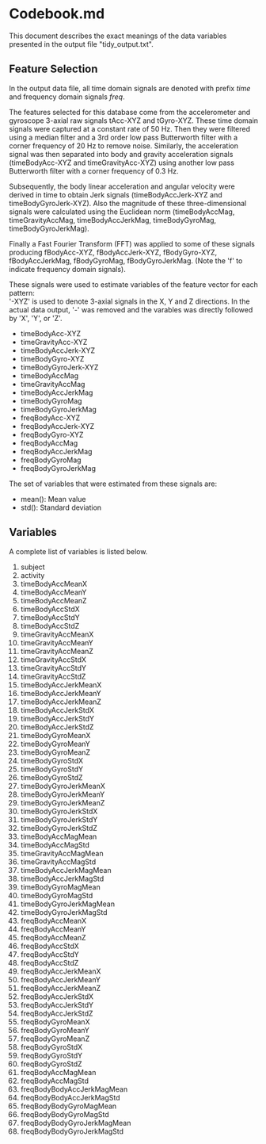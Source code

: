 # Codebook.md

This document describes the exact meanings of the data variables presented in the output file "tidy_output.txt".

## Feature Selection

In the output data file, all time domain signals are denoted with prefix *time* and frequency domain signals *freq*.

The features selected for this database come from the accelerometer and gyroscope 3-axial raw signals tAcc-XYZ and tGyro-XYZ. These time domain signals were captured at a constant rate of 50 Hz. Then they were filtered using a median filter and a 3rd order low pass Butterworth filter with a corner frequency of 20 Hz to remove noise. Similarly, the acceleration signal was then separated into body and gravity acceleration signals (timeBodyAcc-XYZ and timeGravityAcc-XYZ) using another low pass Butterworth filter with a corner frequency of 0.3 Hz.

Subsequently, the body linear acceleration and angular velocity were derived in time to obtain Jerk signals (timeBodyAccJerk-XYZ and timeBodyGyroJerk-XYZ). Also the magnitude of these three-dimensional signals were calculated using the Euclidean norm (timeBodyAccMag, timeGravityAccMag, timeBodyAccJerkMag, timeBodyGyroMag, timeBodyGyroJerkMag).

Finally a Fast Fourier Transform (FFT) was applied to some of these signals producing fBodyAcc-XYZ, fBodyAccJerk-XYZ, fBodyGyro-XYZ, fBodyAccJerkMag, fBodyGyroMag, fBodyGyroJerkMag. (Note the 'f' to indicate frequency domain signals).

These signals were used to estimate variables of the feature vector for each pattern:  
'-XYZ' is used to denote 3-axial signals in the X, Y and Z directions.  In the actual data output, '-' was removed and the varables was directly followed by 'X', 'Y', or 'Z'.

* timeBodyAcc-XYZ
* timeGravityAcc-XYZ
* timeBodyAccJerk-XYZ
* timeBodyGyro-XYZ
* timeBodyGyroJerk-XYZ
* timeBodyAccMag
* timeGravityAccMag
* timeBodyAccJerkMag
* timeBodyGyroMag
* timeBodyGyroJerkMag
* freqBodyAcc-XYZ
* freqBodyAccJerk-XYZ
* freqBodyGyro-XYZ
* freqBodyAccMag
* freqBodyAccJerkMag
* freqBodyGyroMag
* freqBodyGyroJerkMag

The set of variables that were estimated from these signals are:

* mean(): Mean value
* std(): Standard deviation

## Variables
A complete list of variables is listed below.

1. subject
1. activity
1. timeBodyAccMeanX
1. timeBodyAccMeanY
1. timeBodyAccMeanZ
1. timeBodyAccStdX
1. timeBodyAccStdY
1. timeBodyAccStdZ
1. timeGravityAccMeanX
1. timeGravityAccMeanY
1. timeGravityAccMeanZ
1. timeGravityAccStdX
1. timeGravityAccStdY
1. timeGravityAccStdZ
1. timeBodyAccJerkMeanX
1. timeBodyAccJerkMeanY
1. timeBodyAccJerkMeanZ
1. timeBodyAccJerkStdX
1. timeBodyAccJerkStdY
1. timeBodyAccJerkStdZ
1. timeBodyGyroMeanX
1. timeBodyGyroMeanY
1. timeBodyGyroMeanZ
1. timeBodyGyroStdX
1. timeBodyGyroStdY
1. timeBodyGyroStdZ
1. timeBodyGyroJerkMeanX
1. timeBodyGyroJerkMeanY
1. timeBodyGyroJerkMeanZ
1. timeBodyGyroJerkStdX
1. timeBodyGyroJerkStdY
1. timeBodyGyroJerkStdZ
1. timeBodyAccMagMean
1. timeBodyAccMagStd
1. timeGravityAccMagMean
1. timeGravityAccMagStd
1. timeBodyAccJerkMagMean
1. timeBodyAccJerkMagStd
1. timeBodyGyroMagMean
1. timeBodyGyroMagStd
1. timeBodyGyroJerkMagMean
1. timeBodyGyroJerkMagStd
1. freqBodyAccMeanX
1. freqBodyAccMeanY
1. freqBodyAccMeanZ
1. freqBodyAccStdX
1. freqBodyAccStdY
1. freqBodyAccStdZ
1. freqBodyAccJerkMeanX
1. freqBodyAccJerkMeanY
1. freqBodyAccJerkMeanZ
1. freqBodyAccJerkStdX
1. freqBodyAccJerkStdY
1. freqBodyAccJerkStdZ
1. freqBodyGyroMeanX
1. freqBodyGyroMeanY
1. freqBodyGyroMeanZ
1. freqBodyGyroStdX
1. freqBodyGyroStdY
1. freqBodyGyroStdZ
1. freqBodyAccMagMean
1. freqBodyAccMagStd
1. freqBodyBodyAccJerkMagMean
1. freqBodyBodyAccJerkMagStd
1. freqBodyBodyGyroMagMean
1. freqBodyBodyGyroMagStd
1. freqBodyBodyGyroJerkMagMean
1. freqBodyBodyGyroJerkMagStd
